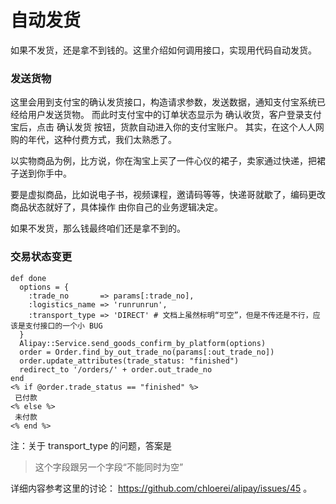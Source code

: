 # 自动发货

如果不发货，还是拿不到钱的。这里介绍如何调用接口，实现用代码自动发货。

### 发送货物

这里会用到支付宝的确认发货接口，构造请求参数，发送数据，通知支付宝系统已经给用户发送货物。 而此时支付宝中的订单状态显示为 确认收货，客户登录支付宝后，点击 确认发货 按钮，货款自动进入你的支付宝账户。 其实，在这个人人网购的年代，这种付费方式，我们太熟悉了。

以实物商品为例，比方说，你在淘宝上买了一件心仪的裙子，卖家通过快递，把裙子送到你手中。

要是虚拟商品，比如说电子书，视频课程，邀请码等等，快递哥就歇了，编码更改商品状态就好了，具体操作 由你自己的业务逻辑决定。

如果不发货，那么钱最终咱们还是拿不到的。

### 交易状态变更

```
def done
  options = {
    :trade_no       => params[:trade_no],
    :logistics_name => 'runrunrun',
    :transport_type => 'DIRECT' # 文档上虽然标明“可空”，但是不传还是不行，应该是支付接口的一个小 BUG
  }
  Alipay::Service.send_goods_confirm_by_platform(options)
  order = Order.find_by_out_trade_no(params[:out_trade_no])
  order.update_attributes(trade_status: "finished")
  redirect_to '/orders/' + order.out_trade_no
end
<% if @order.trade_status == "finished" %>
 已付款
<% else %>
 未付款
<% end %>
```

注：关于 transport_type 的问题，答案是

>这个字段跟另一个字段“不能同时为空”

详细内容参考这里的讨论： https://github.com/chloerei/alipay/issues/45 。